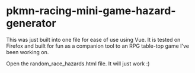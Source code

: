 # pkmn-racing-mini-game-hazard-generator

This was just built into one file for ease of use using Vue. It is tested on Firefox and built for fun as a companion tool to an RPG table-top game I've been working on.

Open the random_race_hazards.html file. It will just work :)
